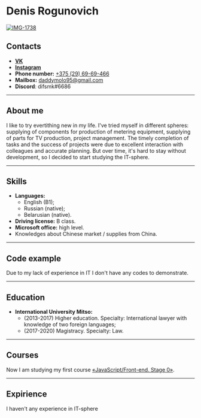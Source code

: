 # Denis Rogunovich  
<a href="https://ibb.co/bQJxmCF"><img src="https://i.ibb.co/bQJxmCF/IMG-1738.jpg" alt="IMG-1738" border="0"></a>

## Contacts
* **[VK](https://vk.com/difsmk)**
* **[Instagram](https://www.instagram.com/difsmk/)**
* **Phone number:** [+375 (29) 69-69-466](tel:+375296969466)
* **Mailbox:** [daddymolo95@gmail.com](mailto:daddymolo95@gmail.com)
* **Discord**: difsmk#6686

***

## About me
I like to try evertithing new in my life. I've tried myself in different spheres: supplying of components for production of metering equipment, supplying of parts for TV production, project management.
The timely completion of tasks and the success of projects were due to excellent interaction with colleagues and accurate planning.
But over time, it's hard to stay without development, so I decided to start studying the IT-sphere.

***

## Skills
* **Languages:**
    * English (B1);
    * Russian (native);
    * Belarusian (native).
* **Driving license:** B class.
* **Microsoft office:** high level.
* Knowledges about Chinese market / supplies from China.

***

## Code example
Due to my lack of experience in IT I don't have any codes to demonstrate.

***


## Education
* **International University Mitso:**
    * (2013-2017) Higher education. Specialty: International lawyer with knowledge of two foreign languages;
    * (2017-2020) Magistracy. Specialty: Law.

***


## Courses
Now I am studying my first course [«JavaScript/Front-end. Stage 0»](https://rs.school/js-stage0/).

***


## Expirience
I haven't any experience in IT-sphere




